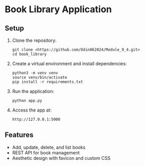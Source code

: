 # Book Library Application

## Setup

1. Clone the repository:
    ```
    git clone <https://github.com/Odin062024/Module_9_4.git>
    cd book_library
    ```

2. Create a virtual environment and install dependencies:
    ```
    python3 -m venv venv
    source venv/bin/activate
    pip install -r requirements.txt
    ```

3. Run the application:
    ```
    python app.py
    ```

4. Access the app at:
    ```
    http://127.0.0.1:5000
    ```

## Features

- Add, update, delete, and list books
- REST API for book management
- Aesthetic design with favicon and custom CSS
